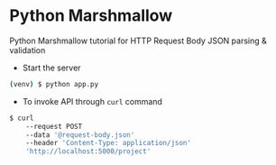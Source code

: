# Python Marshmallow

Python Marshmallow tutorial for HTTP Request Body JSON parsing & validation


* Start the server
```bash
(venv) $ python app.py
```

* To invoke API through `curl` command

```bash
$ curl 
    --request POST 
    --data '@request-body.json' 
    --header 'Content-Type: application/json' 
    'http://localhost:5000/project'
```